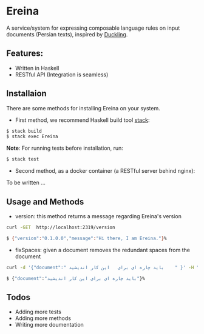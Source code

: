 # Ereina

A service/system for expressing composable language rules on input documents (Persian texts), inspired by [Duckling](https://github.com/facebook/duckling). 

## Features:

* Written in Haskell
* RESTful API (Integration is seamless)

## Installaion 

There are some methods for installing Ereina on your system.

* First method, we recommend Haskell build tool [stack](https://haskell-lang.org/get-started):

```sh
$ stack build
$ stack exec Ereina
```

**Note**: For running tests before installation, run:

```sh
$ stack test
```

* Second method, as a docker container (a RESTful server behind nginx):

To be written ...

## Usage and Methods

* version: this method returns a message regarding Ereina's version

```sh
curl -GET  http://localhost:2319/version 

$ {"version":"0.1.0.0","message":"Hi there, I am Ereina."}% 
```

* fixSpaces: given a document removes the redundant spaces from the document

```sh
curl -d '{"document":" باید چاره ای برای   این کار اندیشید    " }' -H "Content-Type: application/json" -X POST http://localhost:2319/fixSpaces

$ {"document":"باید چاره ای برای این کار اندیشید"}% 
```

## Todos

* Adding more tests
* Adding more methods
* Writing more doumentation

